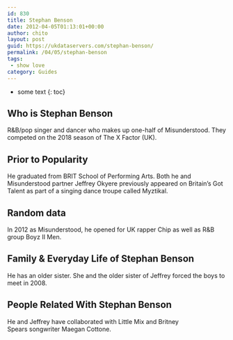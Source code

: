 ```yaml
---
id: 830
title: Stephan Benson
date: 2012-04-05T01:13:01+00:00
author: chito
layout: post
guid: https://ukdataservers.com/stephan-benson/
permalink: /04/05/stephan-benson
tags:
 - show love
category: Guides
---
```


* some text
{: toc}
          
          
## Who is  Stephan Benson
                  
                  
                  
R&B/pop singer and dancer who makes up one-half of Misunderstood. They competed on the 2018 season of The X Factor (UK).
                  
                
                
                
## Prior to Popularity 
                  
                  
                  
He graduated from BRIT School of Performing Arts. Both he and Misunderstood partner Jeffrey Okyere previously appeared on Britain&#8217;s Got Talent as part of a singing dance troupe called Myztikal.
                  
                
                
                
## Random data 
                  
                  
                  
In 2012 as Misunderstood, he opened for UK rapper Chip as well as R&B group Boyz II Men.
                  
                
                
                
## Family & Everyday Life of Stephan Benson
                  
                  
                  
He has an older sister. She and the older sister of Jeffrey forced the boys to meet in 2008.
                  
                
                
                
## People Related With  Stephan Benson
                  
                  
                  
He and Jeffrey have collaborated with Little Mix and Britney Spears songwriter Maegan Cottone.
                  
                
              
            
          
          
          
    
    
  
